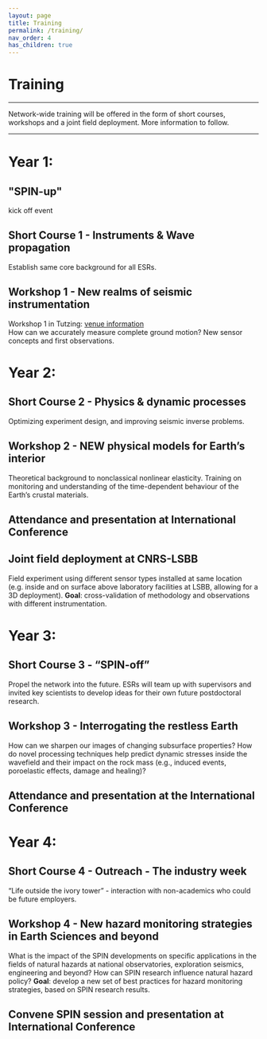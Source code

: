 ```yaml
---
layout: page
title: Training
permalink: /training/
nav_order: 4
has_children: true
---
```


# Training

---
Network-wide training will be offered in the form of short courses, workshops and a joint field deployment. More information to follow. 

---

# Year 1: 

## "SPIN-up" 
kick off event

## Short Course 1 - Instruments & Wave propagation 
Establish same core background for all ESRs.

## Workshop 1 - New realms of seismic instrumentation
Workshop 1 in Tutzing: [venue information](/ws1/ws1_venue.md)  
How can we accurately measure complete ground motion? 
New sensor concepts and first observations.

# Year 2: 

## Short Course 2 - Physics & dynamic processes                                                
Optimizing experiment design, and improving 
seismic inverse problems. 

## Workshop 2 - NEW physical models for Earth’s interior                     
Theoretical background to nonclassical nonlinear elasticity. 
Training on monitoring and understanding of the time-dependent behaviour of the Earth’s crustal materials.

## Attendance and presentation at International Conference

## Joint field deployment at CNRS-LSBB
Field experiment using different sensor types installed at same location (e.g. inside and on surface above laboratory facilities at LSBB, allowing for
a 3D deployment). 
**Goal**: cross-validation of methodology and observations with different instrumentation. 

# Year 3:

## Short Course 3 - “SPIN-off”  
Propel the network into the future. ESRs will team up with 
supervisors and invited key scientists to develop ideas for their 
own future postdoctoral research.

## Workshop 3 - Interrogating the restless Earth
How can we sharpen our images of changing subsurface 
properties? How do novel processing techniques help predict 
dynamic stresses inside the wavefield and their impact on the rock 
mass (e.g., induced events, poroelastic effects, damage and healing)? 

## Attendance and presentation at the International Conference

# Year 4:

## Short Course 4 - Outreach - The industry week       
“Life outside the ivory tower” - interaction with non-academics 
who could be future employers.

## Workshop 4 - New hazard monitoring strategies in Earth Sciences and beyond 
What is the impact of the SPIN developments on specific 
applications in the fields of natural hazards at national 
observatories, exploration seismics, engineering and beyond? 
How can SPIN research influence natural hazard policy?
**Goal**: develop a new set of best practices for hazard monitoring 
strategies, based on SPIN research results. 

## Convene SPIN session and presentation at International Conference
